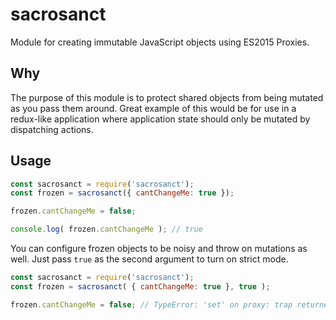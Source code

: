 # sacrosanct

Module for creating immutable JavaScript objects using ES2015 Proxies.

## Why

The purpose of this module is to protect shared objects from being mutated
as you pass them around. Great example of this would be for use in a redux-like
application where application state should only be mutated by dispatching
actions.

## Usage

```js
const sacrosanct = require('sacrosanct');
const frozen = sacrosanct({ cantChangeMe: true });

frozen.cantChangeMe = false;

console.log( frozen.cantChangeMe ); // true
```

You can configure frozen objects to be noisy and throw on mutations as well.
Just pass `true` as the second argument to turn on strict mode.

```js
const sacrosanct = require('sacrosanct');
const frozen = sacrosanct( { cantChangeMe: true }, true );

frozen.cantChangeMe = false; // TypeError: 'set' on proxy: trap returned falsish for property 'cantChangeMe'
```
